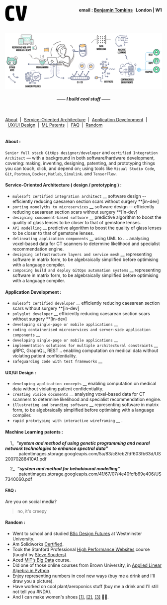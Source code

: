 <a name="cv"><img align="left" src="./images/CV-3.svg" height="50"/></a>
<h4 align="right">email&nbsp;:&nbsp;<a href="mailto:bentomkins@gmail.com">Benjamin Tomkins</a>&nbsp;&nbsp;&nbsp;London | W1</h4>
<br><br>
<p align="center" ><a name="journey"><img src="./images/cv-art-8.svg" width="900"/></a></p>

<h4 align="center"><i>—— I build cool stuff ——</i></h4><br>

[About](#About)&nbsp;&nbsp;|&nbsp;&nbsp;[Service-Oriented Architecture](#SOA)&nbsp;&nbsp;|&nbsp;&nbsp;[Application Development](#APPS)&nbsp;&nbsp;|&nbsp;&nbsp;[UX/UI Design](#UI)&nbsp;&nbsp;|&nbsp;&nbsp;[ML Patents](#PATENTS)&nbsp;&nbsp;|&nbsp;&nbsp;[FAQ](#FAQ)&nbsp;&nbsp;|&nbsp;&nbsp;[Random](#Random)
<br><br>


#### <a name="About"></a>About :

`Senior full stack GitOps designer/developer` and `certified Integration Architect` — with a background in both software/hardware development, covering: making, inventing, designing, patenting, and prototyping things you can touch, click, and depend on; using tools like `Visual Studio Code`, `Git`, `Postman`, `Docker`, `Matlab`, `Simulink`. and `TensorFlow`.


#### <a name="SOA"></a>Service-Oriented Architecture ( design / prototyping ) :

+ `mulesoft certified integration architect` __ software design -- efficiently reducing caesarean section scars without surgery **[in-dev]
+ `porting monolyths to microservices` __ software design -- efficiently reducing caesarean section scars without surgery **[in-dev]
+ `designing component-based software` __ predictive algorithm to boost the quality of glass lenses to be closer to that of gemstone lenses.
+ `API modelling` __ predictive algorithm to boost the quality of glass lenses to be closer to that of gemstone lenses.
+ `delineating application components` __ using UML to ....  analysing voxel-based data for CT scanners to determine likelihood and specialist recommendation engine.
+ `designing infrastructure layers and service mesh` __ representing software in matrix form, to be algebraically simplified before optimising with a language compiler.
+ `composing build and deploy GitOps automation systems` __ representing software in matrix form, to be algebraically simplified before optimising with a language compiler.

#### <a name="APPS"></a>Application Development :
+ `mulesoft certified developer` __ efficiently reducing caesarean section scars without surgery **[in-dev]
+ `polyglot developer` __ efficiently reducing caesarean section scars without surgery **[in-dev]
+ `developing single-page or mobile applications` __ 
+ `coding containerised microservices and server-side application components` __ 
+ `developing single-page or mobile applications` __ 
+ `implementation solutions for multiple architectural constraints` __ gRPC, GraphQL, REST .. enabling computation on medical data without violating patient confidentiality.
+ `safeguarding code with test frameworks` __ 


#### <a name="UI"></a>UX/UI Design :

+ `developing application concepts` __ enabling computation on medical data without violating patient confidentiality.
+ `creating vision documents` __ analysing voxel-based data for CT scanners to determine likelihood and specialist recommendation engine.
+ `illustrating and branding software` __ representing software in matrix form, to be algebraically simplified before optimising with a language compiler.
+ `rapid prototyping with interactive wireframing` __ .


#### <a name="PATENTS"></a>Machine Learning patents :
&nbsp;&nbsp;&nbsp;&nbsp;1_&nbsp;&nbsp;<b><i>"system and method of using genetic programming and neural network technologies to enhance spectral data"</i></b><br>
&nbsp;&nbsp;&nbsp;&nbsp;&nbsp;&nbsp;&nbsp;&nbsp;&nbsp;&nbsp;&nbsp;patentimages.storage.googleapis.com/5a/83/c8/eb2fdf603fb63d/US20070288410A1.pdf

&nbsp;&nbsp;&nbsp;&nbsp;2_&nbsp;&nbsp;<b><i>"system and method for behabioural modelling"</i></b><br>
&nbsp;&nbsp;&nbsp;&nbsp;&nbsp;&nbsp;&nbsp;&nbsp;&nbsp;&nbsp;&nbsp;patentimages.storage.googleapis.com/41/67/07/4e40fcfb69e406/US7340060.pdf


#### <a name="FAQ"></a>FAQ :
Are you on social media?
> no, it's creepy


#### <a name="Random"></a>Random :
+ Went to school and studied <a href="https://github.com/Benjamin-Tomkins/CV/blob/master/images/degree.jpg">BSc Design Futures</a> at Westminster University.
+ Am Solidworks <a href="https://github.com/Benjamin-Tomkins/CV/blob/master/images/solidworks.png">Certified</a>.
+ Took the Stanford Professional <a href="https://github.com/Benjamin-Tomkins/CV/blob/master/images/stanford.jpg">High Performance Websites</a> course (taught by <a href="https://stevesouders.com/about.php">Steve Souders</a>).
+ Aced <a href="https://github.com/Benjamin-Tomkins/CV/blob/master/images/big_data.png">MIT’s Big Data</a> course.
+ Did one of those online courses from Brown University, in <a href="https://github.com/Benjamin-Tomkins/CV/blob/master/images/linear_algebra.png">Applied Linear Algebra in Python</a>.
+ Enjoy representing numbers in cool new ways (buy me a drink and I'll draw you a picture).
+ Have worked on cool plant/aeroponics stuff (buy me a drink and I'll still not tell you #NDA).
+ And I can make women's shoes <a href="https://github.com/Benjamin-Tomkins/CV/blob/master/images/shoes_1.jpg">[1]</a>, <a href="https://github.com/Benjamin-Tomkins/CV/blob/master/images/shoes_2.jpg">[2]</a>, <a href="https://github.com/Benjamin-Tomkins/CV/blob/master/images/shoes_3.jpg">[3]</a> 🤷‍♀️.
